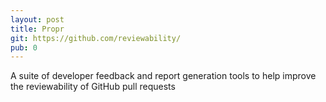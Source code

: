 ```yaml
---	
layout: post	
title: Propr	
git: https://github.com/reviewability/	
pub: 0	
---	
```


A suite of developer feedback and report generation tools to help improve the reviewability of GitHub pull requests
